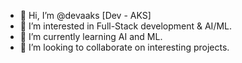 - 👋 Hi, I’m @devaaks [Dev - AKS]
- 👀 I’m interested in Full-Stack development & AI/ML.
- 🌱 I’m currently learning AI and ML.
- 💞️ I’m looking to collaborate on interesting projects.

<!---
devaaks/devaaks is a ✨ special ✨ repository because its `README.md` (this file) appears on your GitHub profile.
You can click the Preview link to take a look at your changes.
--->
 
